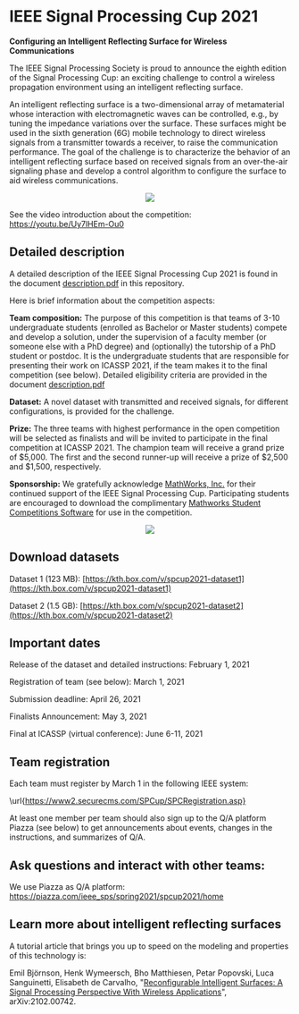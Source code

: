 # IEEE Signal Processing Cup 2021
**Configuring an Intelligent Reflecting Surface for Wireless Communications**

The IEEE Signal Processing Society is proud to announce the eighth edition of the Signal Processing Cup: an exciting challenge to control a wireless propagation environment using an intelligent reflecting surface. 

An intelligent reflecting surface is a two-dimensional array of metamaterial whose interaction with electromagnetic waves can be controlled, e.g., by tuning the impedance variations over the surface. These surfaces might be used in the sixth generation (6G) mobile technology to direct wireless signals from a transmitter towards a receiver, to raise the communication performance. The goal of the challenge is to characterize the behavior of an intelligent reflecting surface based on received signals from an over-the-air signaling phase and develop a control algorithm to configure the surface to aid wireless communications.

<center><img src="https://signalprocessingsociety.org/sites/default/files/uploads/images/community_involvement/SPCup2021.jpg"></center>

See the video introduction about the competition: https://youtu.be/Uy7lHEm-Ou0

## Detailed description

A detailed description of the IEEE Signal Processing Cup 2021 is found in the document [description.pdf](https://github.com/emilbjornson/SP_Cup_2021/blob/main/description.pdf) in this repository.

Here is brief information about the competition aspects:

**Team composition:** The purpose of this competition is that teams of 3-10 undergraduate students (enrolled as Bachelor or Master students) compete and develop a solution, under the supervision of a faculty member (or someone else with a PhD degree) and (optionally) the tutorship of a PhD student or postdoc. It is the undergraduate students that are responsible for presenting their work on ICASSP 2021, if the team makes it to the final competition (see below). Detailed eligibility criteria are provided in the document [description.pdf](https://github.com/emilbjornson/SP_Cup_2021/blob/main/description.pdf)

**Dataset:** A novel dataset with transmitted and received signals, for different configurations, is provided for the challenge.

**Prize:** The three teams with highest performance in the open competition will be selected as finalists and will be invited to participate in the final competition at ICASSP 2021. The champion team will receive a grand prize of $5,000. The first and the second runner-up will receive a prize of $2,500 and $1,500, respectively.

**Sponsorship:** We gratefully acknowledge [MathWorks, Inc.](https://www.mathworks.com/academia/student-competitions/sp-cup.html) for their continued support of the IEEE Signal Processing Cup. Participating students are encouraged to download the complimentary [Mathworks Student Competitions Software](https://www.mathworks.com/academia/student-competitions/software-request-registration-sp-cup.html) for use in the competition.

<center><img src="https://d32ogoqmya1dw8.cloudfront.net/images/matlab_computation2016/mathworks_logo.png"></center>

## Download datasets

Dataset 1 (123 MB): [https://kth.box.com/v/spcup2021-dataset1](https://kth.box.com/v/spcup2021-dataset1)

Dataset 2 (1.5 GB): [https://kth.box.com/v/spcup2021-dataset2](https://kth.box.com/v/spcup2021-dataset2)


## Important dates

Release of the dataset and detailed instructions: February 1, 2021

Registration of team (see below): March 1, 2021

Submission deadline: April 26, 2021

Finalists Announcement: May 3, 2021

Final at ICASSP (virtual conference): June 6-11, 2021


## Team registration

Each team must register by March 1 in the following IEEE system:

\url{https://www2.securecms.com/SPCup/SPCRegistration.asp}

At least one member per team should also sign up to the Q/A platform Piazza (see below) to get announcements about events, changes in the instructions, and summarizes of Q/A.


## Ask questions and interact with other teams:

We use Piazza as Q/A platform: https://piazza.com/ieee_sps/spring2021/spcup2021/home


## Learn more about intelligent reflecting surfaces

A tutorial article that brings you up to speed on the modeling and properties of this technology is:

Emil Björnson, Henk Wymeersch, Bho Matthiesen, Petar Popovski, Luca Sanguinetti, Elisabeth de Carvalho, "[Reconfigurable Intelligent Surfaces: A Signal Processing Perspective With Wireless Applications](https://arxiv.org/pdf/2102.00742)", arXiv:2102.00742.
